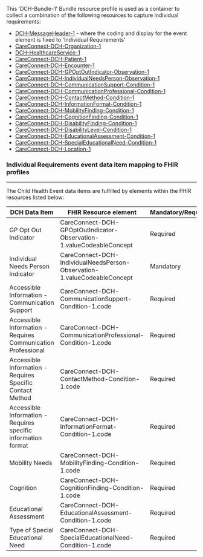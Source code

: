 This 'DCH-Bundle-1' Bundle resource profile is used as a container to collect a combination of the following resources to capture individual requirements:

- [DCH-MessageHeader-1] - where the coding and display for the event element is fixed to 'Individual Requirements'
- [CareConnect-DCH-Organization-1]
- [DCH-HealthcareService-1]
- [CareConnect-DCH-Patient-1]
- [CareConnect-DCH-Encounter-1]
- [CareConnect-DCH-GPOptOutIndicator-Observation-1]
- [CareConnect-DCH-IndividualNeedsPerson-Observation-1]
- [CareConnect-DCH-CommunicationSupport-Condition-1]
- [CareConnect-DCH-CommunicationProfessional-Condition-1]
- [CareConnect-DCH-ContactMethod-Condition-1]
- [CareConnect-DCH-InformationFormat-Condition-1]
- [CareConnect-DCH-MobilityFinding-Condition-1]
- [CareConnect-DCH-CognitionFinding-Condition-1]
- [CareConnect-DCH-DisabilityFinding-Condition-1]
- [CareConnect-DCH-DisabilityLevel-Condition-1]
- [CareConnect-DCH-EducationalAssessment-Condition-1]
- [CareConnect-DCH-SpecialEducationalNeed-Condition-1]
- [CareConnect-DCH-Location-1]

                                                                                                    
### Individual Requirements event data item mapping to FHIR profiles ###
----------
The Child Health Event data items are fulfilled by elements within the FHIR resources listed below:

| DCH Data Item                                                 | FHIR Resource element                                                    | Mandatory/Required/Optional |
|---------------------------------------------------------------|--------------------------------------------------------------------------|-----------------------------|
| GP Opt Out Indicator                                          | CareConnect-DCH-GPOptOutIndicator-Observation-1.valueCodeableConcept     | Required                    |
| Individual Needs Person Indicator                             | CareConnect-DCH-IndividualNeedsPerson-Observation-1.valueCodeableConcept | Mandatory                   |
| Accessible Information - Communication Support                | CareConnect-DCH-CommunicationSupport-Condition-1.code                    | Required                    |
| Accessible Information - Requires Communication Professional  | CareConnect-DCH-CommunicationProfessional-Condition-1.code               | Required                    |
| Accessible Information - Requires Specific Contact Method     | CareConnect-DCH-ContactMethod-Condition-1.code                           | Required                    |
| Accessible Information - Requires specific information format | CareConnect-DCH-InformationFormat-Condition-1.code                       | Required                    |
| Mobility Needs                                                | CareConnect-DCH-MobilityFinding-Condition-1.code                         | Required                    |
| Cognition                                                     | CareConnect-DCH-CognitionFinding-Condition-1.code                        | Required                    |
| Educational Assessment                                        | CareConnect-DCH-EducationalAssessment-Condition-1.code                   | Required                    |
| Type of Special Educational Need                              | CareConnect-DCH-SpecialEducationalNeed-Condition-1.code                  | Required                    |


[DCH-MessageHeader-1]:dch-messageheader-1.html
[CareConnect-DCH-Organization-1]:careconnect-dch-organization-1.html
[CareConnect-DCH-Patient-1]:careconnect-dch-patient-1.html
[CareConnect-DCH-Encounter-1]:careconnect-dch-encounter-1.html
[CareConnect-DCH-Practitioner-1]:careconnect-dch-practitioner-1.html
[CareConnect-DCH-Location-1]:careconnect-dch-location-1.html
[CareConnect-DCH-GPOptOutIndicator-Observation-1]:careconnect-dch-gpoptoutindicator-observation-1.html
[CareConnect-DCH-IndividualNeedsPerson-Observation-1]:careconnect-dch-individualneedsperson-observation-1.html
[CareConnect-DCH-CommunicationSupport-Condition-1]:careconnect-dch-communicationsupport-condition-1.html
[CareConnect-DCH-CommunicationProfessional-Condition-1]:careconnect-dch-communicationprofessional-condition-1.html
[CareConnect-DCH-ContactMethod-Condition-1]:careconnect-dch-contactmethod-condition-1.html
[CareConnect-DCH-InformationFormat-Condition-1]:careconnect-dch-informationformat-condition-1.html
[CareConnect-DCH-MobilityFinding-Condition-1]:careconnect-dch-mobilityfinding-condition-1.html
[CareConnect-DCH-CognitionFinding-Condition-1]:careconnect-dch-cognitionfinding-condition-1.html
[CareConnect-DCH-DisabilityFinding-Condition-1]:careconnect-dch-disabilitydinding-condition-1.html
[CareConnect-DCH-DisabilityLevel-Condition-1]:careconnect-dch-disabilitylevel-condition-1.html
[CareConnect-DCH-EducationalAssessment-Condition-1]:careconnect-dch-educationalassessment-condition-1.html
[CareConnect-DCH-SpecialEducationalNeed-Condition-1]:careconnect-dch-specialeducationalneed-condition-1.html
[DCH-HealthcareService-1]:dch-healthcareservice-1.html